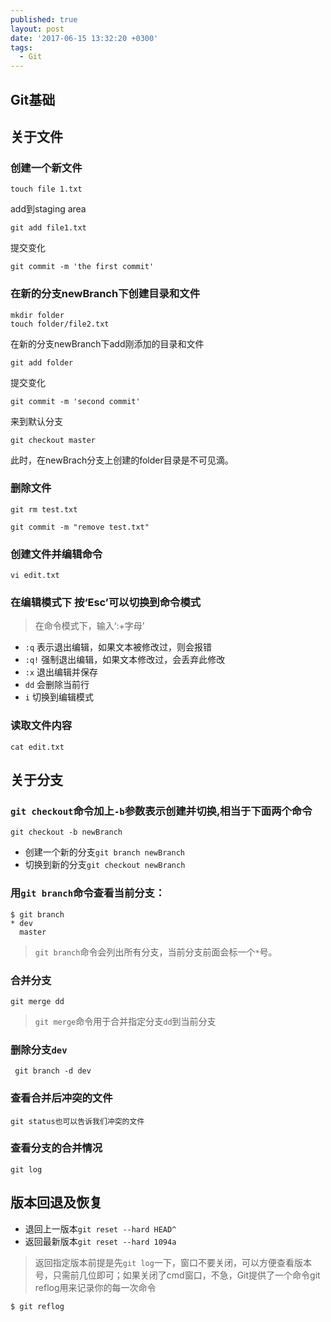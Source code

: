 ```yaml
---
published: true
layout: post
date: '2017-06-15 13:32:20 +0300'
tags:
  - Git
---
```

## Git基础

## 关于文件

### 创建一个新文件

```
touch file 1.txt
```

add到staging area

```
git add file1.txt
```

提交变化

```
git commit -m 'the first commit'
```

### 在新的分支newBranch下创建目录和文件

```
mkdir folder
touch folder/file2.txt
```

在新的分支newBranch下add刚添加的目录和文件

```
git add folder
```

提交变化

```
git commit -m 'second commit'
```

来到默认分支

```
git checkout master
```
此时，在newBrach分支上创建的folder目录是不可见滴。

### 删除文件

```
git rm test.txt

git commit -m "remove test.txt"
```
### 创建文件并编辑命令
```
vi edit.txt 
```

### 在编辑模式下 按‘Esc’可以切换到命令模式

>在命令模式下，输入‘:+字母’

- `:q` 	表示退出编辑，如果文本被修改过，则会报错
- `:q!` 	强制退出编辑，如果文本修改过，会丢弃此修改
- `:x` 	退出编辑并保存
- `dd` 	会删除当前行
- `i` 	切换到编辑模式


### 读取文件内容

```
cat edit.txt
```



## 关于分支

### `git checkout`命令加上`-b`参数表示创建并切换,相当于下面两个命令

```
git checkout -b newBranch
```
- 创建一个新的分支`git branch newBranch`
- 切换到新的分支`git checkout newBranch`

### 用`git branch`命令查看当前分支：

```
$ git branch
* dev
  master
```
>`git branch`命令会列出所有分支，当前分支前面会标一个`*`号。

### 合并分支


```
git merge dd 
```

>`git merge`命令用于合并指定分支`dd`到当前分支

### 删除分支`dev`

```
 git branch -d dev
```
### 查看合并后冲突的文件

```
git status也可以告诉我们冲突的文件
```

### 查看分支的合并情况

```
git log
```

## 版本回退及恢复

- 退回上一版本`git reset --hard HEAD^`
- 返回最新版本`git reset --hard 1094a` 
>返回指定版本前提是先`git log`一下，窗口不要关闭，可以方便查看版本号，只需前几位即可；如果关闭了cmd窗口，不急，Git提供了一个命令git reflog用来记录你的每一次命令

`$ git reflog`


